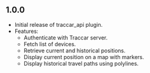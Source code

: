 ## 1.0.0
- Initial release of traccar_api plugin.
- Features:
  - Authenticate with Traccar server.
  - Fetch list of devices.
  - Retrieve current and historical positions.
  - Display current position on a map with markers.
  - Display historical travel paths using polylines.